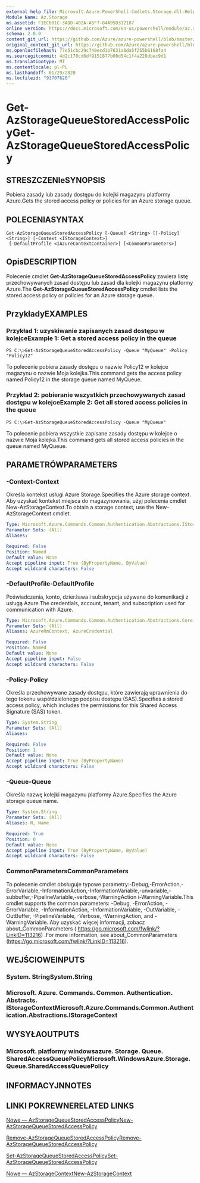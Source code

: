 ```yaml
---
external help file: Microsoft.Azure.PowerShell.Cmdlets.Storage.dll-Help.xml
Module Name: Az.Storage
ms.assetid: F1EC601C-3ADD-402A-A5F7-84A95D312187
online version: https://docs.microsoft.com/en-us/powershell/module/az.storage/get-azstoragequeuestoredaccesspolicy
schema: 2.0.0
content_git_url: https://github.com/Azure/azure-powershell/blob/master/src/Storage/Storage.Management/help/Get-AzStorageQueueStoredAccessPolicy.md
original_content_git_url: https://github.com/Azure/azure-powershell/blob/master/src/Storage/Storage.Management/help/Get-AzStorageQueueStoredAccessPolicy.md
ms.openlocfilehash: 77e51cbc29c740ecd1b7631a8da5f255b6168fa4
ms.sourcegitcommit: 4d2c178cd6df9151877b08d54c1f4a228dbec9d1
ms.translationtype: MT
ms.contentlocale: pl-PL
ms.lasthandoff: 01/29/2020
ms.locfileid: "93707620"
---
```

# <span data-ttu-id="5c7b7-101">Get-AzStorageQueueStoredAccessPolicy</span><span class="sxs-lookup"><span data-stu-id="5c7b7-101">Get-AzStorageQueueStoredAccessPolicy</span></span>

## <span data-ttu-id="5c7b7-102">STRESZCZENIe</span><span class="sxs-lookup"><span data-stu-id="5c7b7-102">SYNOPSIS</span></span>
<span data-ttu-id="5c7b7-103">Pobiera zasady lub zasady dostępu do kolejki magazynu platformy Azure.</span><span class="sxs-lookup"><span data-stu-id="5c7b7-103">Gets the stored access policy or policies for an Azure storage queue.</span></span>

## <span data-ttu-id="5c7b7-104">POLECENIA</span><span class="sxs-lookup"><span data-stu-id="5c7b7-104">SYNTAX</span></span>

```
Get-AzStorageQueueStoredAccessPolicy [-Queue] <String> [[-Policy] <String>] [-Context <IStorageContext>]
 [-DefaultProfile <IAzureContextContainer>] [<CommonParameters>]
```

## <span data-ttu-id="5c7b7-105">Opis</span><span class="sxs-lookup"><span data-stu-id="5c7b7-105">DESCRIPTION</span></span>
<span data-ttu-id="5c7b7-106">Polecenie cmdlet **Get-AzStorageQueueStoredAccessPolicy** zawiera listę przechowywanych zasad dostępu lub zasad dla kolejki magazynu platformy Azure.</span><span class="sxs-lookup"><span data-stu-id="5c7b7-106">The **Get-AzStorageQueueStoredAccessPolicy** cmdlet lists the stored access policy or policies for an Azure storage queue.</span></span>

## <span data-ttu-id="5c7b7-107">Przykłady</span><span class="sxs-lookup"><span data-stu-id="5c7b7-107">EXAMPLES</span></span>

### <span data-ttu-id="5c7b7-108">Przykład 1: uzyskiwanie zapisanych zasad dostępu w kolejce</span><span class="sxs-lookup"><span data-stu-id="5c7b7-108">Example 1: Get a stored access policy in the queue</span></span>
```
PS C:\>Get-AzStorageQueueStoredAccessPolicy -Queue "MyQueue" -Policy "Policy12"
```

<span data-ttu-id="5c7b7-109">To polecenie pobiera zasady dostępu o nazwie Policy12 w kolejce magazynu o nazwie Moja kolejka.</span><span class="sxs-lookup"><span data-stu-id="5c7b7-109">This command gets the access policy named Policy12 in the storage queue named MyQueue.</span></span>

### <span data-ttu-id="5c7b7-110">Przykład 2: pobieranie wszystkich przechowywanych zasad dostępu w kolejce</span><span class="sxs-lookup"><span data-stu-id="5c7b7-110">Example 2: Get all stored access policies in the queue</span></span>
```
PS C:\>Get-AzStorageQueueStoredAccessPolicy -Queue "MyQueue"
```

<span data-ttu-id="5c7b7-111">To polecenie pobiera wszystkie zapisane zasady dostępu w kolejce o nazwie Moja kolejka.</span><span class="sxs-lookup"><span data-stu-id="5c7b7-111">This command gets all stored access policies in the queue named MyQueue.</span></span>

## <span data-ttu-id="5c7b7-112">PARAMETRÓW</span><span class="sxs-lookup"><span data-stu-id="5c7b7-112">PARAMETERS</span></span>

### <span data-ttu-id="5c7b7-113">-Context</span><span class="sxs-lookup"><span data-stu-id="5c7b7-113">-Context</span></span>
<span data-ttu-id="5c7b7-114">Określa kontekst usługi Azure Storage.</span><span class="sxs-lookup"><span data-stu-id="5c7b7-114">Specifies the Azure storage context.</span></span>
<span data-ttu-id="5c7b7-115">Aby uzyskać kontekst miejsca do magazynowania, użyj polecenia cmdlet New-AzStorageContext.</span><span class="sxs-lookup"><span data-stu-id="5c7b7-115">To obtain a storage context, use the New-AzStorageContext cmdlet.</span></span>

```yaml
Type: Microsoft.Azure.Commands.Common.Authentication.Abstractions.IStorageContext
Parameter Sets: (All)
Aliases:

Required: False
Position: Named
Default value: None
Accept pipeline input: True (ByPropertyName, ByValue)
Accept wildcard characters: False
```

### <span data-ttu-id="5c7b7-116">-DefaultProfile</span><span class="sxs-lookup"><span data-stu-id="5c7b7-116">-DefaultProfile</span></span>
<span data-ttu-id="5c7b7-117">Poświadczenia, konto, dzierżawa i subskrypcja używane do komunikacji z usługą Azure.</span><span class="sxs-lookup"><span data-stu-id="5c7b7-117">The credentials, account, tenant, and subscription used for communication with Azure.</span></span>

```yaml
Type: Microsoft.Azure.Commands.Common.Authentication.Abstractions.Core.IAzureContextContainer
Parameter Sets: (All)
Aliases: AzureRmContext, AzureCredential

Required: False
Position: Named
Default value: None
Accept pipeline input: False
Accept wildcard characters: False
```

### <span data-ttu-id="5c7b7-118">-Policy</span><span class="sxs-lookup"><span data-stu-id="5c7b7-118">-Policy</span></span>
<span data-ttu-id="5c7b7-119">Określa przechowywane zasady dostępu, które zawierają uprawnienia do tego tokenu współdzielonego podpisu dostępu (SAS).</span><span class="sxs-lookup"><span data-stu-id="5c7b7-119">Specifies a stored access policy, which includes the permissions for this Shared Access Signature (SAS) token.</span></span>

```yaml
Type: System.String
Parameter Sets: (All)
Aliases:

Required: False
Position: 1
Default value: None
Accept pipeline input: True (ByPropertyName)
Accept wildcard characters: False
```

### <span data-ttu-id="5c7b7-120">-Queue</span><span class="sxs-lookup"><span data-stu-id="5c7b7-120">-Queue</span></span>
<span data-ttu-id="5c7b7-121">Określa nazwę kolejki magazynu platformy Azure.</span><span class="sxs-lookup"><span data-stu-id="5c7b7-121">Specifies the Azure storage queue name.</span></span>

```yaml
Type: System.String
Parameter Sets: (All)
Aliases: N, Name

Required: True
Position: 0
Default value: None
Accept pipeline input: True (ByPropertyName, ByValue)
Accept wildcard characters: False
```

### <span data-ttu-id="5c7b7-122">CommonParameters</span><span class="sxs-lookup"><span data-stu-id="5c7b7-122">CommonParameters</span></span>
<span data-ttu-id="5c7b7-123">To polecenie cmdlet obsługuje typowe parametry:-Debug,-ErrorAction,-ErrorVariable,-InformationAction,-InformationVariable,-unvariable,-subbuffer,-PipelineVariable,-verbose,-WarningAction i-WarningVariable.</span><span class="sxs-lookup"><span data-stu-id="5c7b7-123">This cmdlet supports the common parameters: -Debug, -ErrorAction, -ErrorVariable, -InformationAction, -InformationVariable, -OutVariable, -OutBuffer, -PipelineVariable, -Verbose, -WarningAction, and -WarningVariable.</span></span> <span data-ttu-id="5c7b7-124">Aby uzyskać więcej informacji, zobacz about_CommonParameters ( https://go.microsoft.com/fwlink/?LinkID=113216) .</span><span class="sxs-lookup"><span data-stu-id="5c7b7-124">For more information, see about_CommonParameters (https://go.microsoft.com/fwlink/?LinkID=113216).</span></span>

## <span data-ttu-id="5c7b7-125">WEJŚCIOWE</span><span class="sxs-lookup"><span data-stu-id="5c7b7-125">INPUTS</span></span>

### <span data-ttu-id="5c7b7-126">System. String</span><span class="sxs-lookup"><span data-stu-id="5c7b7-126">System.String</span></span>

### <span data-ttu-id="5c7b7-127">Microsoft. Azure. Commands. Common. Authentication. Abstracts. IStorageContext</span><span class="sxs-lookup"><span data-stu-id="5c7b7-127">Microsoft.Azure.Commands.Common.Authentication.Abstractions.IStorageContext</span></span>

## <span data-ttu-id="5c7b7-128">WYSYŁA</span><span class="sxs-lookup"><span data-stu-id="5c7b7-128">OUTPUTS</span></span>

### <span data-ttu-id="5c7b7-129">Microsoft. platformy windowsazure. Storage. Queue. SharedAccessQueuePolicy</span><span class="sxs-lookup"><span data-stu-id="5c7b7-129">Microsoft.WindowsAzure.Storage.Queue.SharedAccessQueuePolicy</span></span>

## <span data-ttu-id="5c7b7-130">INFORMACYJN</span><span class="sxs-lookup"><span data-stu-id="5c7b7-130">NOTES</span></span>

## <span data-ttu-id="5c7b7-131">LINKI POKREWNE</span><span class="sxs-lookup"><span data-stu-id="5c7b7-131">RELATED LINKS</span></span>

[<span data-ttu-id="5c7b7-132">Nowe — AzStorageQueueStoredAccessPolicy</span><span class="sxs-lookup"><span data-stu-id="5c7b7-132">New-AzStorageQueueStoredAccessPolicy</span></span>](./New-AzStorageQueueStoredAccessPolicy.md)

[<span data-ttu-id="5c7b7-133">Remove-AzStorageQueueStoredAccessPolicy</span><span class="sxs-lookup"><span data-stu-id="5c7b7-133">Remove-AzStorageQueueStoredAccessPolicy</span></span>](./Remove-AzStorageQueueStoredAccessPolicy.md)

[<span data-ttu-id="5c7b7-134">Set-AzStorageQueueStoredAccessPolicy</span><span class="sxs-lookup"><span data-stu-id="5c7b7-134">Set-AzStorageQueueStoredAccessPolicy</span></span>](./Set-AzStorageQueueStoredAccessPolicy.md)

[<span data-ttu-id="5c7b7-135">Nowe — AzStorageContext</span><span class="sxs-lookup"><span data-stu-id="5c7b7-135">New-AzStorageContext</span></span>](./New-AzStorageContext.md)


